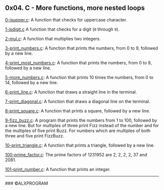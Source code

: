 ## 0x04. C - More functions, more nested loops

[0-isupper.c](./0-isupper.c): A function that checks for uppercase character.

[1-isdigit.c](./1-isdigit.c) A function that checks for a digit (`0` through `9`).

[2-mul.c](./2-mul.c): A function that multiplies two integers.

[3-print_numbers.c](./3-print_numbers.c): A function that prints the numbers, from 0 to 9, followed by a new line.

[4-print_most_numbers.c](./4-print_most_numbers.c): A function that prints the numbers, from 0 to 9, followed by a new line.

[5-more_numbers.c](./5-more_numbers.c): A function that prints 10 times the numbers, from 0 to 14, followed by a new line.

[6-print_line.c](./6-print_line.c): A function that draws a straight line in the terminal.

[7-print_diagonal.c](./7-print_diagonal.c): A function that draws a diagonal line on the terminal.

[8-print_square.c](./8-print_square.c): A function that prints a square, followed by a new line.

[9-fizz_buzz.c](./9-fizz_buzz.c): A  program that prints the numbers from 1 to 100, followed by a new line. But for multiples of three print Fizz instead of the number and for the multiples of five print Buzz. For numbers which are multiples of both three and five print FizzBuzz.

[10-print_triangle.c](./10-print_triangle.c): A function that prints a triangle, followed by a new line.

[100-prime_factor.c](./100-prime_factor.c): The prime factors of 1231952 are 2, 2, 2, 2, 37 and 2081.

[101-print_number.c](./101-print_number.c): A  function that prints an integer.

<hr>
### ©ALXPROGRAM
